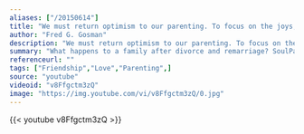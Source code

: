```yaml
---
aliases: ["/20150614"]
title: "We must return optimism to our parenting. To focus on the joys, not the hassles; the love, not the disappointments; the common sense, not the complexities."
author: "Fred G. Gosman"
description: "We must return optimism to our parenting. To focus on the joys, not the hassles; the love, not the disappointments; the common sense, not the complexities. - Fred G. Gosman quotes from GetInspired365.com"
summary: "What happens to a family after divorce and remarriage? SoulPancake brings together a blended family and gives them an opportunity to express how they feel about each other."
referenceurl: ""
tags: ["Friendship","Love","Parenting",]
source: "youtube"
videoid: "v8Ffgctm3zQ"
image: "https://img.youtube.com/vi/v8Ffgctm3zQ/0.jpg"
---
```


{{< youtube v8Ffgctm3zQ >}}
